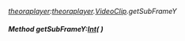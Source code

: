 _[theoraplayer](../../modules/theoraplayer/theoraplayer-module.md):[theoraplayer](../../modules/theoraplayer/theoraplayer-module.md).[VideoClip](../../modules/theoraplayer/theoraplayer-videoclip.md).getSubFrameY_
##### Method getSubFrameY:[Int](../../modules/wonkey/wonkey-types-int.md)(  )
